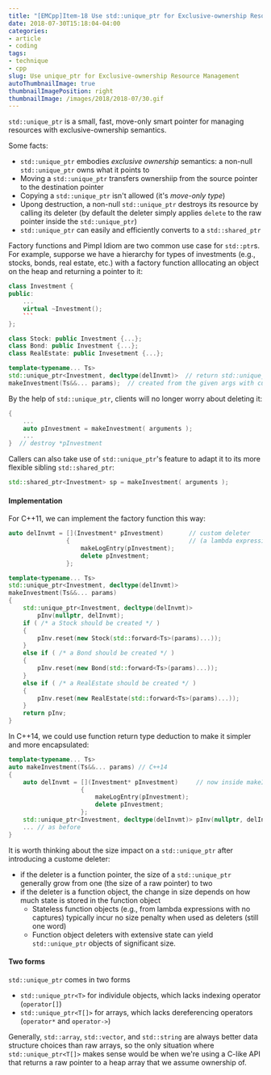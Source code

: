 ```yaml
---
title: "[EMCpp]Item-18 Use std::unique_ptr for Exclusive-ownership Resource Management"
date: 2018-07-30T15:18:04-04:00
categories:
- article
- coding
tags:
- technique
- cpp
slug: Use unique_ptr for Exclusive-ownership Resource Management
autoThumbnailImage: true
thumbnailImagePosition: right
thumbnailImage: /images/2018/2018-07/30.gif
---
```


`std::unique_ptr` is a small, fast, move-only smart pointer for managing resources with exclusive-ownership semantics.
<!--more-->

Some facts:

* `std::unique_ptr` embodies _exclusive ownership_ semantics: a non-null `std::unique_ptr` owns what it points to
* Moving a `std::unique_ptr` transfers ownershiip from the source pointer to the destination pointer
* Copying a `std::unique_ptr` isn't allowed (it's _move-only type_)
* Upong destruction, a non-null `std::unique_ptr` destroys its resource by calling its deleter (by default the deleter simply applies `delete` to the raw pointer inside the `std::unique_ptr`) 
* `std::unique_ptr` can easily and efficiently converts to a `std::shared_ptr`

Factory functions and Pimpl Idiom are two common use case for `std::ptr`s. For example, supporse we have a hierarchy for types of investments (e.g., stocks, bonds, real estate, etc.) with a factory function alllocating an object on the heap and returning a pointer to it:

```cpp
class Investment {
public:
    ...
    virtual ~Investment();
    ```
};

class Stock: public Investment {...};
class Bond: public Investment {...};
class RealEstate: public Invesetment {...};

template<typename... Ts>
std::unique_ptr<Investment, decltype(delInvmt)>  // return std::unique_ptr to an object 
makeInvestment(Ts&&... params);  // created from the given args with cutomized deleter
```

By the help of `std::unique_ptr`, clients will no longer worry about deleting it:

```cpp
{
    ...
    auto pInvestment = makeInvestment( arguments );
    ...
}  // destroy *pInvestment
```

Callers can also take use of `std::unique_ptr`'s feature to adapt it to its more flexible sibling `std::shared_ptr`:

```cpp
std::shared_ptr<Investment> sp = makeInvestment( arguments );
```

#### Implementation

For C++11, we can implement the factory function this way:

```cpp
auto delInvmt = [](Investment* pInvestment)       // custom deleter
                {                                 // (a lambda expression)
                    makeLogEntry(pInvestment);   
                    delete pInvestment;
                };

template<typename... Ts>
std::unique_ptr<Investment, decltype(delInvmt)>
makeInvestment(Ts&&... params)
{
    std::unique_ptr<Investment, decltype(delInvmt)>
        pInv(nullptr, delInvmt);
    if ( /* a Stock should be created */ )
    {
        pInv.reset(new Stock(std::forward<Ts>(params)...));
    }
    else if ( /* a Bond should be created */ )
    {
        pInv.reset(new Bond(std::forward<Ts>(params)...));
    }
    else if ( /* a RealEstate should be created */ )
    {
        pInv.reset(new RealEstate(std::forward<Ts>(params)...));
    }
    return pInv;
}
```

In C++14, we could use function return type deduction to make it simpler and more encapsulated:

```cpp
template<typename... Ts>
auto makeInvestment(Ts&&... params) // C++14
{
    auto delInvmt = [](Investment* pInvestment)     // now inside makeInvestment
                    {
                        makeLogEntry(pInvestment);
                        delete pInvestment;
                    };
    std::unique_ptr<Investment, decltype(delInvmt)> pInv(nullptr, delInvmt);
    ... // as before
}
```

It is worth thinking about the size impact on a `std::unique_ptr` after introducing a custome deleter:

* if the deleter is a function pointer, the size of a `std::unique_ptr` generally grow from one (the size of a raw pointer) to two
* if the deleter is a function object, the change in size depends on how much state is stored in the function object
    - Stateless function objects (e.g., from lambda expressions with no captures) typically incur no size penalty when used as deleters (still one word)
    - Function object deleters with extensive state can yield `std::unique_ptr` objects of significant size.

#### Two forms

`std::unique_ptr` comes in two forms

* `std::unique_ptr<T>` for individule objects, which lacks indexing operator (`operator[]`)
* `std::unique_ptr<T[]>` for arrays, which lacks dereferencing operators (`operator*` and `operator->`)

Generally, `std::array`, `std::vector`, and `std::string` are always better data structure choices than raw arrays, so the only situation where `std::unique_ptr<T[]>` makes sense would be when we're using a C-like API that returns a raw pointer to a heap array that we assume ownership of.